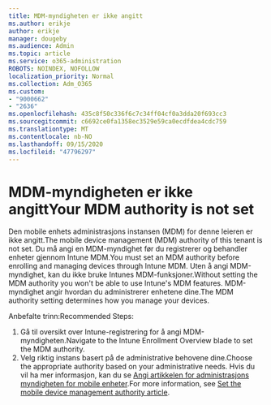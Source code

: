```yaml
---
title: MDM-myndigheten er ikke angitt
ms.author: erikje
author: erikje
manager: dougeby
ms.audience: Admin
ms.topic: article
ms.service: o365-administration
ROBOTS: NOINDEX, NOFOLLOW
localization_priority: Normal
ms.collection: Adm_O365
ms.custom:
- "9000662"
- "2636"
ms.openlocfilehash: 435c8f50c336f6c7c34ff04cf0a3dda20f693cc3
ms.sourcegitcommit: c6692ce0fa1358ec3529e59ca0ecdfdea4cdc759
ms.translationtype: MT
ms.contentlocale: nb-NO
ms.lasthandoff: 09/15/2020
ms.locfileid: "47796297"
---
```

# <a name="your-mdm-authority-is-not-set"></a><span data-ttu-id="16635-102">MDM-myndigheten er ikke angitt</span><span class="sxs-lookup"><span data-stu-id="16635-102">Your MDM authority is not set</span></span>

<span data-ttu-id="16635-103">Den mobile enhets administrasjons instansen (MDM) for denne leieren er ikke angitt.</span><span class="sxs-lookup"><span data-stu-id="16635-103">The mobile device management (MDM) authority of this tenant is not set.</span></span> <span data-ttu-id="16635-104">Du må angi en MDM-myndighet før du registrerer og behandler enheter gjennom Intune MDM.</span><span class="sxs-lookup"><span data-stu-id="16635-104">You must set an MDM authority before enrolling and managing devices through Intune MDM.</span></span> <span data-ttu-id="16635-105">Uten å angi MDM-myndighet, kan du ikke bruke Intunes MDM-funksjoner.</span><span class="sxs-lookup"><span data-stu-id="16635-105">Without setting the MDM authority you won't be able to use Intune's MDM features.</span></span> <span data-ttu-id="16635-106">MDM-myndighet angir hvordan du administrerer enhetene dine.</span><span class="sxs-lookup"><span data-stu-id="16635-106">The MDM authority setting determines how you manage your devices.</span></span>

<span data-ttu-id="16635-107">Anbefalte trinn:</span><span class="sxs-lookup"><span data-stu-id="16635-107">Recommended Steps:</span></span>
1. <span data-ttu-id="16635-108">Gå til oversikt over Intune-registrering for å angi MDM-myndigheten.</span><span class="sxs-lookup"><span data-stu-id="16635-108">Navigate to the Intune Enrollment Overview blade to set the MDM authority.</span></span>
2. <span data-ttu-id="16635-109">Velg riktig instans basert på de administrative behovene dine.</span><span class="sxs-lookup"><span data-stu-id="16635-109">Choose the appropriate authority based on your administrative needs.</span></span> <span data-ttu-id="16635-110">Hvis du vil ha mer informasjon, kan du se [Angi artikkelen for administrasjons myndigheten for mobile enheter](https://docs.microsoft.com/intune/mdm-authority-set).</span><span class="sxs-lookup"><span data-stu-id="16635-110">For more information, see [Set the mobile device management authority article](https://docs.microsoft.com/intune/mdm-authority-set).</span></span>